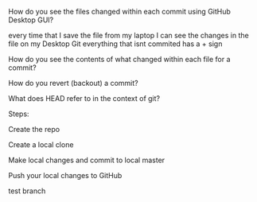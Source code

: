 How do you see the files changed within each commit using GitHub Desktop GUI?

every time that I save the file from my laptop I can see the changes in the file on my Desktop Git
everything that isnt commited has a + sign 

How do you see the contents of what changed within each file for a commit?



How do you revert (backout) a commit?

What does HEAD refer to in the context of git?   



Steps: 

Create the repo

Create a local clone

Make local changes and commit to local master

Push your local changes to GitHub




test branch
